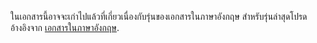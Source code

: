 ในเอกสารนี้อาจจะเก่าไปแล้วที่เกี่ยวเนื่องกับรุ่นของเอกสารในภาษาอังกฤษ สำหรับรุ่นล่าสุดโปรดอ้างอิงจาก <a href="/expressjs.com/">เอกสารในภาษาอังกฤษ</a>.
